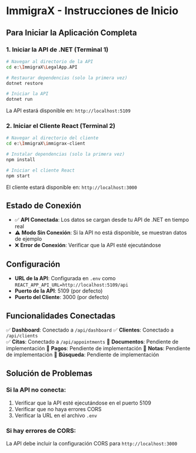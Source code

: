 # ImmigraX - Instrucciones de Inicio

## Para Iniciar la Aplicación Completa

### 1. Iniciar la API de .NET (Terminal 1)
```bash
# Navegar al directorio de la API
cd e:\ImmigraX\LegalApp.API

# Restaurar dependencias (solo la primera vez)
dotnet restore

# Iniciar la API
dotnet run
```

La API estará disponible en: `http://localhost:5109`

### 2. Iniciar el Cliente React (Terminal 2)
```bash
# Navegar al directorio del cliente
cd e:\ImmigraX\immigrax-client

# Instalar dependencias (solo la primera vez)
npm install

# Iniciar el cliente React
npm start
```

El cliente estará disponible en: `http://localhost:3000`

## Estado de Conexión

- ✅ **API Conectada**: Los datos se cargan desde tu API de .NET en tiempo real
- ⚠️ **Modo Sin Conexión**: Si la API no está disponible, se muestran datos de ejemplo
- ❌ **Error de Conexión**: Verificar que la API esté ejecutándose

## Configuración

- **URL de la API**: Configurada en `.env` como `REACT_APP_API_URL=http://localhost:5109/api`
- **Puerto de la API**: 5109 (por defecto)
- **Puerto del Cliente**: 3000 (por defecto)

## Funcionalidades Conectadas

✅ **Dashboard**: Conectado a `/api/dashboard`
✅ **Clientes**: Conectado a `/api/clients`  
✅ **Citas**: Conectado a `/api/appointments`
🔄 **Documentos**: Pendiente de implementación
🔄 **Pagos**: Pendiente de implementación
🔄 **Notas**: Pendiente de implementación
🔄 **Búsqueda**: Pendiente de implementación

## Solución de Problemas

### Si la API no conecta:
1. Verificar que la API esté ejecutándose en el puerto 5109
2. Verificar que no haya errores CORS
3. Verificar la URL en el archivo `.env`

### Si hay errores de CORS:
La API debe incluir la configuración CORS para `http://localhost:3000`
